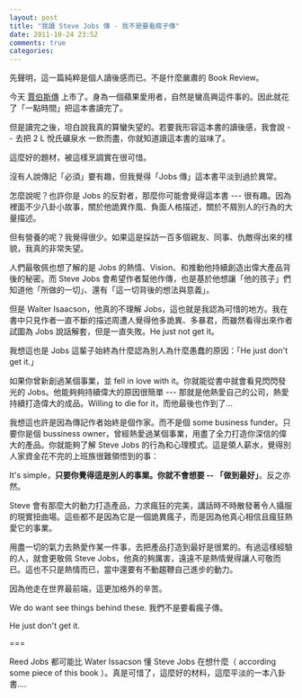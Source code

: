```yaml
---
layout: post
title: "我讀 Steve Jobs 傳 - 我不是要看瘋子傳"
date: 2011-10-24 23:52
comments: true
categories: 
---
```


先聲明，這一篇純粹是個人讀後感而已。不是什麼嚴肅的 Book Review。

今天 [賈伯斯傳](http://www.books.com.tw/exep/prod/booksfile.php?item=0010522255) 上市了。身為一個蘋果愛用者，自然是蠻高興這件事的。因此就花了「一點時間」把這本書讀完了。

但是讀完之後，坦白說我真的算蠻失望的。若要我形容這本書的讀後感，我會說 -- 去把 2 L 悅氏礦泉水 一飲而盡，你就知道讀這本書的滋味了。

這麼好的題材，被這樣烹調實在很可惜。

沒有人說傳記「必須」要有趣，但我覺得「Jobs 傳」這本書平淡到過於異常。

怎麼說呢？也許你是 Jobs 的反對者，那麼你可能會覺得這本書 --- 很有趣。因為裡面不少八卦小故事，關於他詭異作風、負面人格描述，關於不屑別人的行為的大量描述。

但有營養的呢？我覺得很少。如果這是採訪一百多個親友、同事、仇敵得出來的樣貌，我真的非常失望。

人們最敬佩也想了解的是 Jobs 的熱情、Vision、和推動他持續創造出偉大產品背後的秘密。而 Steve Jobs 會希望作者幫他作傳，也是基於他想讓「他的孩子」們知道他「所做的一切」、還有「這一切背後的想法與意義」。

但是 Walter Isaacson，他真的不理解 Jobs，這也就是我認為可惜的地方。我在書中只見作者一直不斷的描述周遭人覺得他多詭異、多暴君，而雖然看得出來作者試圖為 Jobs 說話解套，但是一直失敗。He just not get it。

我想這也是 Jobs 這輩子始終為什麼認為別人為什麼愚蠢的原因：「He just don't get it.」

如果你曾新創過某個事業，並 fell in love with it。你就能從書中就會看見閃閃發光的 Jobs。他能夠夠持續偉大的原因很簡單 --- 那就是他熱愛自己的公司，熱愛持續打造偉大的成品。Willing to die for it，而他最後也作到了…


我想這也許是因為傳記作者始終是個作家。而不是個 some business funder。只要你是個 bussiness owner，曾經熱愛過某個事業，用盡了全力打造你深信的偉大的產品。你就能夠了解 Steve Jobs 的行為和心理模式。這是領人薪水，覺得別人家資金花不完的上班族很難領悟到的事：

It's simple，**只要你覺得這是別人的事業。你就不會想要 -- 「做到最好」**。反之亦然。

Steve 會有那麼大的動力打造產品，力求瘋狂的完美，講話時不時散發著令人攝服的現實扭曲場。這些都不是因為它是一個詭異瘋子，而是因為他真心相信且瘋狂熱愛它的事業。

用盡一切的氣力去熱愛作某一件事，去把產品打造到最好是很累的。有過這樣經驗的人，就會更敬佩  Steve Jobs，他真的夠厲害，遠遠不是熱情覺得讓人可敬而已。這也不只是熱情而已，當中還要有不動趨鞭自己進步的動力。

因為他走在世界最前端，這更加格外的辛苦。

We do want see things behind these. 我們不是要看瘋子傳。

He just don't get it. 

===

Reed Jobs 都可能比 Water Issacson 懂 Steve Jobs 在想什麼（ according some piece of this book ）。真是可惜了，這麼好的材料，這麼平淡的一本八卦書….